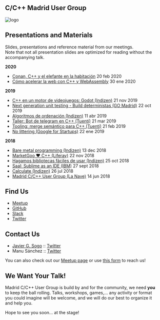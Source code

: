 ## C/C++ Madrid User Group

![logo](assets/madridccppug.jpeg) 


## Presentations and Materials

Slides, presentations and reference material from our meetings.  
Note that not all presentation slides are optimized for reading without the accompanying talk.

**2020**
- [Conan, C++ y el elefante en la habitación](2020-02-20_IBM_Conan-Cpp-Elephant) 20 feb 2020
- [Cómo acelerar la web con C++ y WebAssembly](2020-01-30_Liferay_Graphext) 30 ene 2020

**2019**
- [C++ en un motor de videojuegos: Godot (Indizen)](2019-11-21_Indizen_Godot) 21 nov 2019
- [Next generation unit testing - Build deterministas (GO Madrid)](2019-10-22_GoMadrid_Next-generation-unit-testing) 22 oct 2019
- [Algoritmos de ordenación (Indizen)](2019-04-11_Indizen_Algoritmos-de-ordenacion) 11 abr 2019
- [Taller: Bot de telegram en C++ (Tuenti)](2019-03-21_Tuenti_Telegram-bot) 21 mar 2019
- [Tooling: merge semántico para C++ (Tuenti)](2019-02-21_Tuenti_PlasticSCM) 21 feb 2019
- [No littering (Google for Startups)](2019-01-22_Google_Stroustrup) 22 ene 2019

**2018**
- [Bare metal programming (Indizen)](2018-12-13_Indizen_Bare-metal-programming) 13 dec 2018
- [MarketGoo ❤️ C++ (Liferay)](2018-11-22_Liferay_MarketGoo) 22 nov 2018
- [Hagamos bibliotecas fáciles de usar (Indizen)](2018-10-25_Indizen_Hagamos-bibliotecas-faciles-de-usar) 25 oct 2018
- [SaaI: Sublime as an IDE (IBM)](2018-09-27_IBM_SublimeTextIDE) 27 sept 2018
- [Calculate (Indizen)](2018-07-26_Indizen_Calculate) 26 jul 2018
- [Madrid C/C++ User Group (La Nave)](2018-06-14_LaNave_Comunidad) 14 jun 2018

## Find Us

- [Meetup](https://www.meetup.com/Madrid-C-Cpp/)
- [GitHub](https://github.com/madridccppug)
- [Slack](https://cpplang.slack.com/messages/C9TDZJWCC)
- [Twitter](https://twitter.com/madridccppug)

## Contact Us
- [Javier G. Sogo](mailto:jgsogo@gmail.com) :: [Twitter](https://twitter.com/jgsogo)
- Manu Sánchez :: [Twitter](https://twitter.com/Manu343726)

You can also check out our [Meetup page](https://www.meetup.com/es-ES/Madrid-C-Cpp/) or use [this form](https://madridcc.typeform.com/to/R7QcNa) to reach us!

## We Want Your Talk!
Madrid C/C++ User Group is build by and for the community, we need **you** to keep
the ball rolling. Talks, workshops, games,... any activity or format you could imagine
will be welcome, and we will do our best to organize it and help you.  

Hope to see you soon... at the stage!
